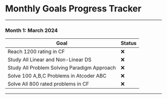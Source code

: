 # Monthly Goals Progress Tracker

---

### Month 1: March 2024
| Goal                                        | Status  |  
|---------------------------------------------|---------|  
| Reach 1200 rating in CF                     | ❌      |  
| Study All Linear and Non-Linear DS          | ❌      |  
| Study All Problem Solving Paradigm Approach | ❌      |  
| Solve 100 A,B,C Problems in Atcoder ABC     | ❌      |  
| Solve All 800 rated problems in CF          | ❌      |  

---